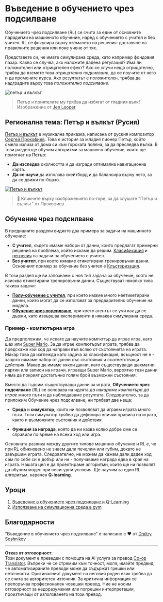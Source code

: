 <!--
CO_OP_TRANSLATOR_METADATA:
{
  "original_hash": "20ca019012b1725de956681d036d8b18",
  "translation_date": "2025-09-05T01:03:28+00:00",
  "source_file": "8-Reinforcement/README.md",
  "language_code": "bg"
}
-->
# Въведение в обучението чрез подсилване

Обучението чрез подсилване (RL) се счита за един от основните парадигми на машинното обучение, наред с обучението с учител и без учител. RL се фокусира върху вземането на решения: доставяне на правилните решения или поне учене от тях.

Представете си, че имате симулирана среда, като например фондовия пазар. Какво се случва, ако наложите дадена регулация? Има ли положителен или отрицателен ефект? Ако се случи нещо отрицателно, трябва да вземете това _отрицателно подсилване_, да се поучите от него и да промените курса. Ако резултатът е положителен, трябва да надградите върху това _положително подсилване_.

![петър и вълкът](../../../8-Reinforcement/images/peter.png)

> Петър и приятелите му трябва да избягат от гладния вълк! Изображение от [Jen Looper](https://twitter.com/jenlooper)

## Регионална тема: Петър и вълкът (Русия)

[Петър и вълкът](https://en.wikipedia.org/wiki/Peter_and_the_Wolf) е музикална приказка, написана от руския композитор [Сергей Прокофиев](https://en.wikipedia.org/wiki/Sergei_Prokofiev). Това е история за младия пионер Петър, който смело излиза от дома си към горската поляна, за да преследва вълка. В този раздел ще обучим алгоритми за машинно обучение, които ще помогнат на Петър:

- **Да изследва** околността и да изгради оптимална навигационна карта.
- **Да се научи** да използва скейтборд и да балансира върху него, за да се движи по-бързо.

[![Петър и вълкът](https://img.youtube.com/vi/Fmi5zHg4QSM/0.jpg)](https://www.youtube.com/watch?v=Fmi5zHg4QSM)

> 🎥 Кликнете върху изображението по-горе, за да слушате "Петър и вълкът" от Прокофиев

## Обучение чрез подсилване

В предишните раздели видяхте два примера за задачи на машинното обучение:

- **С учител**, където имаме набори от данни, които предлагат примерни решения на проблема, който искаме да решим. [Класификация](../4-Classification/README.md) и [регресия](../2-Regression/README.md) са задачи на обучението с учител.
- **Без учител**, при което нямаме етикетирани тренировъчни данни. Основният пример за обучение без учител е [Клъстеризация](../5-Clustering/README.md).

В този раздел ще ви запознаем с нов тип задача за обучение, която не изисква етикетирани тренировъчни данни. Съществуват няколко типа такива задачи:

- **[Полу-обучение с учител](https://wikipedia.org/wiki/Semi-supervised_learning)**, при което имаме много неетикетирани данни, които могат да се използват за предварително обучение на модела.
- **[Обучение чрез подсилване](https://wikipedia.org/wiki/Reinforcement_learning)**, при което агентът се учи как да се държи, като извършва експерименти в някаква симулирана среда.

### Пример - компютърна игра

Да предположим, че искате да научите компютър да играе игра, като шах или [Super Mario](https://wikipedia.org/wiki/Super_Mario). За да играе компютърът играта, трябва да предскаже кой ход да направи във всяко от състоянията на играта. Макар това да изглежда като задача за класификация, всъщност не е - защото нямаме набор от данни със състояния и съответстващи действия. Макар да имаме някои данни, като съществуващи шахматни партии или записи на играчи, играещи Super Mario, вероятно тези данни няма да покрият достатъчно голям брой възможни състояния.

Вместо да търсим съществуващи данни за играта, **Обучението чрез подсилване** (RL) се основава на идеята *да накараме компютъра да играе* много пъти и да наблюдаваме резултата. Следователно, за да приложим Обучение чрез подсилване, ни трябват две неща:

- **Среда** и **симулатор**, които ни позволяват да играем играта много пъти. Този симулатор трябва да дефинира всички правила на играта, както и възможните състояния и действия.

- **Функция за награда**, която да ни казва колко добре сме се справили по време на всеки ход или игра.

Основната разлика между другите типове машинно обучение и RL е, че при RL обикновено не знаем дали печелим или губим, докато не завършим играта. Следователно, не можем да кажем дали даден ход сам по себе си е добър или не - получаваме награда едва в края на играта. Нашата цел е да проектираме алгоритми, които ще ни позволят да обучим модел при несигурни условия. Ще научим за един RL алгоритъм, наречен **Q-learning**.

## Уроци

1. [Въведение в обучението чрез подсилване и Q-Learning](1-QLearning/README.md)
2. [Използване на симулационна среда в gym](2-Gym/README.md)

## Благодарности

"Въведение в обучението чрез подсилване" е написано с ♥️ от [Dmitry Soshnikov](http://soshnikov.com)

---

**Отказ от отговорност**:  
Този документ е преведен с помощта на AI услуга за превод [Co-op Translator](https://github.com/Azure/co-op-translator). Въпреки че се стремим към точност, моля, имайте предвид, че автоматизираните преводи може да съдържат грешки или неточности. Оригиналният документ на неговия роден език трябва да се счита за авторитетен източник. За критична информация се препоръчва професионален човешки превод. Ние не носим отговорност за недоразумения или погрешни интерпретации, произтичащи от използването на този превод.